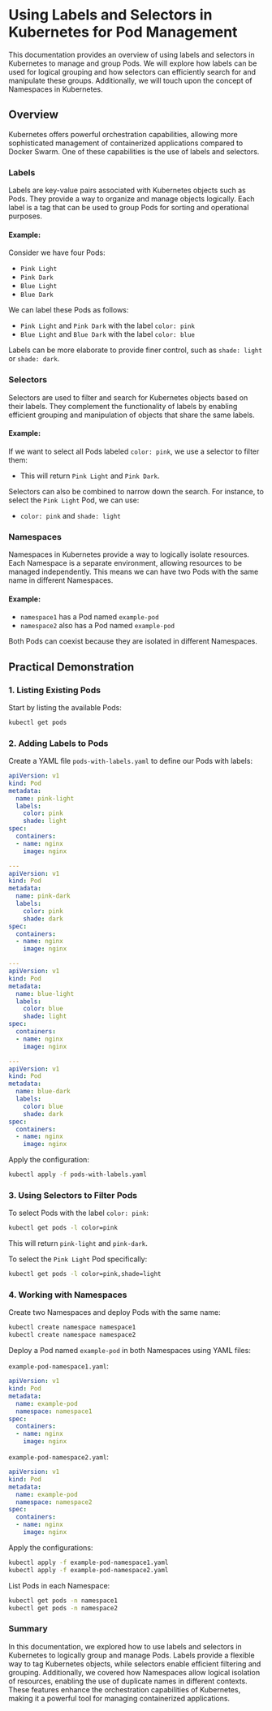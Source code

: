 # Using Labels and Selectors in Kubernetes for Pod Management

This documentation provides an overview of using labels and selectors in Kubernetes to manage and group Pods. We will explore how labels can be used for logical grouping and how selectors can efficiently search for and manipulate these groups. Additionally, we will touch upon the concept of Namespaces in Kubernetes.

## Overview

Kubernetes offers powerful orchestration capabilities, allowing more sophisticated management of containerized applications compared to Docker Swarm. One of these capabilities is the use of labels and selectors.

### Labels

Labels are key-value pairs associated with Kubernetes objects such as Pods. They provide a way to organize and manage objects logically. Each label is a tag that can be used to group Pods for sorting and operational purposes.

#### Example:

Consider we have four Pods:
- `Pink Light`
- `Pink Dark`
- `Blue Light`
- `Blue Dark`

We can label these Pods as follows:
- `Pink Light` and `Pink Dark` with the label `color: pink`
- `Blue Light` and `Blue Dark` with the label `color: blue`

Labels can be more elaborate to provide finer control, such as `shade: light` or `shade: dark`.

### Selectors

Selectors are used to filter and search for Kubernetes objects based on their labels. They complement the functionality of labels by enabling efficient grouping and manipulation of objects that share the same labels.

#### Example:

If we want to select all Pods labeled `color: pink`, we use a selector to filter them:
- This will return `Pink Light` and `Pink Dark`.

Selectors can also be combined to narrow down the search. For instance, to select the `Pink Light` Pod, we can use:
- `color: pink` and `shade: light`

### Namespaces

Namespaces in Kubernetes provide a way to logically isolate resources. Each Namespace is a separate environment, allowing resources to be managed independently. This means we can have two Pods with the same name in different Namespaces.

#### Example:

- `namespace1` has a Pod named `example-pod`
- `namespace2` also has a Pod named `example-pod`

Both Pods can coexist because they are isolated in different Namespaces.

## Practical Demonstration

### 1. Listing Existing Pods

Start by listing the available Pods:

```sh
kubectl get pods
```

### 2. Adding Labels to Pods

Create a YAML file `pods-with-labels.yaml` to define our Pods with labels:

```yaml
apiVersion: v1
kind: Pod
metadata:
  name: pink-light
  labels:
    color: pink
    shade: light
spec:
  containers:
  - name: nginx
    image: nginx

---
apiVersion: v1
kind: Pod
metadata:
  name: pink-dark
  labels:
    color: pink
    shade: dark
spec:
  containers:
  - name: nginx
    image: nginx

---
apiVersion: v1
kind: Pod
metadata:
  name: blue-light
  labels:
    color: blue
    shade: light
spec:
  containers:
  - name: nginx
    image: nginx

---
apiVersion: v1
kind: Pod
metadata:
  name: blue-dark
  labels:
    color: blue
    shade: dark
spec:
  containers:
  - name: nginx
    image: nginx
```

Apply the configuration:

```sh
kubectl apply -f pods-with-labels.yaml
```

### 3. Using Selectors to Filter Pods

To select Pods with the label `color: pink`:

```sh
kubectl get pods -l color=pink
```

This will return `pink-light` and `pink-dark`.

To select the `Pink Light` Pod specifically:

```sh
kubectl get pods -l color=pink,shade=light
```

### 4. Working with Namespaces

Create two Namespaces and deploy Pods with the same name:

```sh
kubectl create namespace namespace1
kubectl create namespace namespace2
```

Deploy a Pod named `example-pod` in both Namespaces using YAML files:

`example-pod-namespace1.yaml`:

```yaml
apiVersion: v1
kind: Pod
metadata:
  name: example-pod
  namespace: namespace1
spec:
  containers:
  - name: nginx
    image: nginx
```

`example-pod-namespace2.yaml`:

```yaml
apiVersion: v1
kind: Pod
metadata:
  name: example-pod
  namespace: namespace2
spec:
  containers:
  - name: nginx
    image: nginx
```

Apply the configurations:

```sh
kubectl apply -f example-pod-namespace1.yaml
kubectl apply -f example-pod-namespace2.yaml
```

List Pods in each Namespace:

```sh
kubectl get pods -n namespace1
kubectl get pods -n namespace2
```

### Summary

In this documentation, we explored how to use labels and selectors in Kubernetes to logically group and manage Pods. Labels provide a flexible way to tag Kubernetes objects, while selectors enable efficient filtering and grouping. Additionally, we covered how Namespaces allow logical isolation of resources, enabling the use of duplicate names in different contexts. These features enhance the orchestration capabilities of Kubernetes, making it a powerful tool for managing containerized applications.